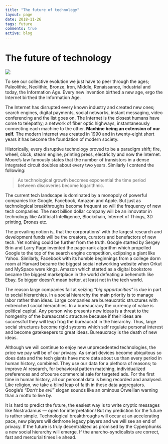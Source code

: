 ```yaml
---
title: "The future of technology"
layout: page
date: 2018-11-26
tags: future
comments: true
active: blog
---
```



# The future of technology

![](https://cdn-images-1.medium.com/max/800/1*hbcEiE3ewR5rr7dchEoJiQ.jpeg)
<span class="figcaption_hack"></span>

To see our collective evolution we just have to peer through the ages;
Paleolithic, Neolithic, Bronze, Iron, Middle, Renaissance, Industrial and today,
the Information Age. Every new invention birthed a new age, ergo the Internet
birthed the Information Age.

The Internet has disrupted every known industry and created new ones; search
engines, digital payments, social networks, instant messaging, video
conferencing and the list goes on. The Internet is the closest humans have come
to telepathy; a network of fiber optic highways, instantaneously connecting each
machine to the other. **Machine being an extension of our self.** The modern
Internet was created in 1990 and in twenty-eight short years it has become the
foundation of modern society.

Historically, every disruptive technology proved to be a paradigm shift; fire,
wheel, clock, steam engine, printing press, electricity and now the Internet.
Moore’s law famously states that the number of transistors in a dense integrated
circuit doubles about every two years. Similarly I contend the following:

> As technological growth becomes exponential the time period between discoveries
> become logarithmic.

The current tech landscape is dominated by a monopoly of powerful companies like
Google, Facebook, Amazon and Apple. But just as technological breakthroughs
become frequent so will the frequency of new tech companies. The next billion
dollar company will be an innovator in technology like Artificial Intelligence,
Blockchain, Internet of Things, 3D printing, Drones etc.

The prevailing notion is, that the corporations’ with the largest research and
development funds will be the creators, curators and benefactors of new tech.
Yet nothing could be further from the truth. Google started by Sergey Brin and
Larry Page invented the page-rank algorithm which propelled Google to the top of
the search engine competition, eclipsing a giant like Yahoo. Similarly, Facebook
with its humble beginnings from a college dorm room at Harvard became the
biggest social networking website when Orkut and MySpace were kings. Amazon
which started as a digital bookstore became the biggest marketplace in the world
defeating a behemoth like Ebay. So bigger doesn't mean better, at least not in
the tech world.

The reason large companies fail at seizing *“big opportunities”* is due in part
to social hierarchies. In a social hierarchy the main priority is to manage
labor rather than ideas. Large companies are bureaucratic structures with
entrenched social hierarchies. In a bureaucracy the currency of value is
political capital. Any person who presents new ideas is a threat to the
homgenity of the bureaucratic structure because if their ideas are successful
they will leap frog the bureaucrat in the hierarchy. Thus, large social
structures become rigid systems which self regulate personal interest and become
gatekeepers to great ideas. Bureaucracy is the death of new ideas.

Although we will continue to enjoy new unprecedented technologies, the price we
pay will be of our privacy. As smart devices become ubiquitous so does data and
the tech giants have more data about us than every period in human history,
combined. They use our data for a plethora of reasons; to improve AI research,
for behavioral pattern matching, individualized preferences and ofcourse
commercial sale for targeted ads. For the first time in human history, all our
personal data is being recorded and analysed. Like religion, we take a blind
leap of faith in these data aggregators. Google’s *“Don’t be evil”* slogan
sounds like an ominous Orwellian warning than a motto to live by.

It is hard to predict the future, the easiest way is to write cryptic messages
like Nostradamus — open for interpretation! But my prediction for the future is
rather simple. Technological breakthroughs will occur at an accelerating pace,
new players will dethrone legacy players and we will see an end of privacy. If
the future is truly decentralized as promised by the Cyperphunks a new social
hierarchy will emerge. If the anarcho-syndicalists are correct, fast and
mercurial times lie ahead.
